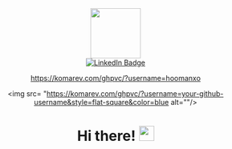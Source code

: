 <div id="header" align="center">
   <img src="https://media.giphy.com/media/MC6eSuC3yypCU/giphy.gif" width="100"/>
  
  </div>
<div id="badges" align= "center">
  <a href="https://ca.linkedin.com/in/hoomanvahdat">
    <img src="https://img.shields.io/badge/LinkedIn----blue?style=for-the-badge&logo=linkedin&logoColor=white" alt="LinkedIn Badge"/>
</a>
  
   https://komarev.com/ghpvc/?username=hoomanxo
   
   
<img src= "https://komarev.com/ghpvc/?username=your-github-username&style=flat-square&color=blue alt=""/>
                                                                                                       
<h1>
Hi there!
                                                                                                       <img  src="https://media.giphy.com/media/hvRJCLFzcasrR4ia7z/giphy.gif" width="30px"/>
</h1>
<div>
